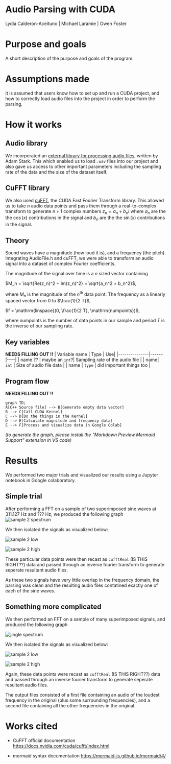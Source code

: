 # Audio Parsing with CUDA
Lydia Calderon-Aceituno | Michael Laramie | Owen Foster

# Purpose and goals 
A short description of the purpose and goals of the program.

# Assumptions made
It is assumed that users know how to set up and run a CUDA project, and how to correctly load audio files into the project in order to perform the parsing. 

# How it works 
## Audio library 
We incorperated an [external library for processing audio files](https://github.com/adamstark/AudioFile/blob/master/AudioFile.h), written by Adam Stark. This which enabled us to load `.wav` files into our project and also gave us access to other important parameters including the sampling rate of the data and the size of the dataset itself.
## CuFFT library 
We also used [cuFFT](https://docs.nvidia.com/cuda/cufft/index.html), the CUDA Fast Fourier Transform library. This allowed us to take $n$ audio data points and pass them through a real-to-complex transform to generate $n+1$ complex numbers $z_n = a_n+b_ni$ where $a_n$ are the the $\cos(x)$ contributions in the signal and $b_n$ are the the $\sin(x)$ contributions in the signal.

## Theory 
Sound waves have a magnitude (how loud it is), and a frequency (the pitch). Integrating AudioFile.h and cuFFT, we were able to transform an audio signal into a dataset of complex Fourier coefficients. 

The magnitude of the signal over time is a $n$ sized vector containing 

$M_n = \sqrt{Re(z_n)^2 + Im(z_n)^2} = \sqrt{a_n^2 + b_n^2}$, 

where $M_n$ is the magnitude of the $n^{\mathrm{th}}$ data point. The frequency as a linearly spaced vector from $0$ to $\frac{1}{2 T}$, 

$f = \mathrm{linspace}(0, \frac{1}{2 T}, \mathrm{numpoints})$,

where $\mathrm{numpoints}$ is the number of data points in our sample and period $T$ is the inverse of our sampling rate. 


## Key variables 
**NEEDS FILLING OUT !!**
| Variable name | Type | Use|
|---------------|------|----|
| name ?? | maybe an `int`?| Sampling rate of the audio file |
| name| `int` | Size of audio file data |
| name | `type` | did important things too |


## Program flow

**NEEDS FILLING OUT !!**
```mermaid 
graph TD;
A[C++ Source file] --> B[Generate empty data vector]
B --> C[Call CUDA Kernel]
C --> D[Do the things in the Kernel]
D --> E[Calculate magnitude and frequency data]
E --> F[Process and visualize data in Google Colab]
```
*(to generate the graph, please install the "Markdown Preview Mermaid Support" extension in VS code)*


# Results 
We performed two major trials and visualized our results using a Jupyter notebook in Google colaboratory.

## Simple trial
After performing a FFT on a sample of two superimposed sine waves at $311.127\ \mathrm{Hz}$ and $???\ \mathrm{Hz}$, we produced the following graph ![sample 2 spectrum](./images/samp2_spectrum.png)

We then isolated the signals as visualized below:

![sample 2 low](./images/samp2_low.png)

![sample 2 high](./images/samp2_high.png)

These particular data points were then recast as `cufftReal` (IS THIS RIGHT??) data and passed through an inverse fourier transform to generate seperate resultant audio files. 

As these two signals have very little overlap in the frequency domain, the parsing was clean and the resulting audio files contatined exactly one of each of the sine waves. 

## Something more complicated
We then performed an FFT on a sample of many superimposed signals, and produced the following graph 

![jingle spectrum](./images/jingle_spectrum.png)

We then isolated the signals as visualized below:

![sample 2 low](./images/jingle_low.png)

![sample 2 high](./images/jingle_high.png)

Again, these data points were recast as `cufftReal` (IS THIS RIGHT??) data and passed through an inverse fourier transform to generate seperate resultant audio files. 

The output files consisted of a first file containing an audio of the loudest frequency in the original (plus some surrounding frequencies), and a second file containing all the other frequencies in the original.

# Works cited 
* CuFFT official documentation <https://docs.nvidia.com/cuda/cufft/index.html>

* mermaid syntax documentation <https://mermaid-js.github.io/mermaid/#/>